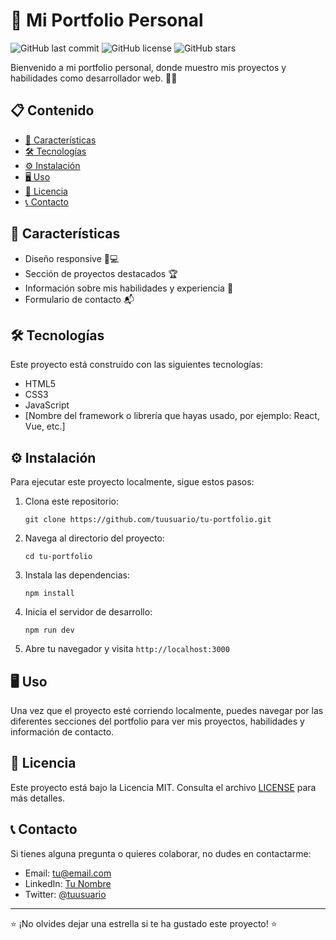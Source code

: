# 🚀 Mi Portfolio Personal

![GitHub last commit](https://img.shields.io/github/last-commit/tuusuario/tu-portfolio)
![GitHub license](https://img.shields.io/github/license/tuusuario/tu-portfolio)
![GitHub stars](https://img.shields.io/github/stars/tuusuario/tu-portfolio?style=social)

Bienvenido a mi portfolio personal, donde muestro mis proyectos y habilidades como desarrollador web. 👨‍💻

## 📋 Contenido

- [🚀 Características](#características)
- [🛠️ Tecnologías](#tecnologías)
- [⚙️ Instalación](#instalación)
- [🖥️ Uso](#uso)
- [📄 Licencia](#licencia)
- [📞 Contacto](#contacto)

## 🚀 Características

- Diseño responsive 📱💻
- Sección de proyectos destacados 🏆
- Información sobre mis habilidades y experiencia 🧠
- Formulario de contacto 📬

## 🛠️ Tecnologías

Este proyecto está construido con las siguientes tecnologías:

- HTML5
- CSS3
- JavaScript
- [Nombre del framework o librería que hayas usado, por ejemplo: React, Vue, etc.]

## ⚙️ Instalación

Para ejecutar este proyecto localmente, sigue estos pasos:

1. Clona este repositorio:

   ```
   git clone https://github.com/tuusuario/tu-portfolio.git
   ```

2. Navega al directorio del proyecto:

   ```
   cd tu-portfolio
   ```

3. Instala las dependencias:

   ```
   npm install
   ```

4. Inicia el servidor de desarrollo:

   ```
   npm run dev
   ```

5. Abre tu navegador y visita `http://localhost:3000`

## 🖥️ Uso

Una vez que el proyecto esté corriendo localmente, puedes navegar por las diferentes secciones del portfolio para ver mis proyectos, habilidades y información de contacto.

## 📄 Licencia

Este proyecto está bajo la Licencia MIT. Consulta el archivo [LICENSE](LICENSE) para más detalles.

## 📞 Contacto

Si tienes alguna pregunta o quieres colaborar, no dudes en contactarme:

- Email: tu@email.com
- LinkedIn: [Tu Nombre](https://www.linkedin.com/in/tu-perfil)
- Twitter: [@tuusuario](https://twitter.com/tuusuario)

---

⭐️ ¡No olvides dejar una estrella si te ha gustado este proyecto! ⭐️
